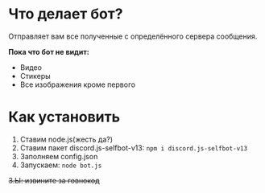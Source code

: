 # Что делает бот?
Отправляет вам все полученные с определённого сервера сообщения.

**Пока что бот не видит:**
- Видео
- Стикеры
- Все изображения кроме первого

# Как установить
1. Ставим node.js(жесть да?)
2. Ставим пакет discord.js-selfbot-v13: `npm i discord.js-selfbot-v13`
3. Заполняем config.json
4. Запускаем: `node bot.js`




~~З.Ы: извините за говнокод~~
